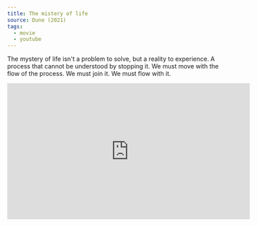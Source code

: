 ```yaml
---
title: The mistery of life
source: Dune (2021)
tags:
  - movie
  - youtube
---
```


The mystery of life isn't a problem to solve, but a reality to experience. A process that cannot be understood by stopping it. We must move with the flow of the process. We must join it. We must flow with it.

<iframe width="560" height="315" src="https://www.youtube.com/embed/0RNG8ujLmVk?si=aQs4TFry2hbJtwBU" title="YouTube video player" frameborder="0" allow="accelerometer; autoplay; clipboard-write; encrypted-media; gyroscope; picture-in-picture; web-share" allowfullscreen></iframe>
